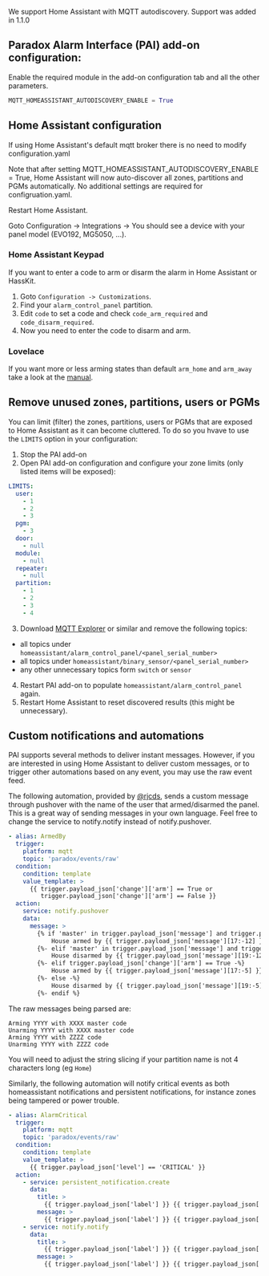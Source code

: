 We support Home Assistant with MQTT autodiscovery.
Support was added in 1.1.0

## Paradox Alarm Interface (PAI) add-on configuration:
Enable the required module in the add-on configuration tab and all the other parameters.
```python
MQTT_HOMEASSISTANT_AUTODISCOVERY_ENABLE = True
```

## Home Assistant configuration
If using Home Assistant's default mqtt broker there is no need to modify configuration.yaml

Note that after setting MQTT_HOMEASSISTANT_AUTODISCOVERY_ENABLE = True, Home Assistant will now auto-discover all zones, partitions and PGMs automatically. No additional settings are required for configruation.yaml. 

Restart Home Assistant.

Goto Configuration -> Integrations -> You should see a device with your panel model (EVO192, MG5050, ...).

### Home Assistant Keypad
If you want to enter a code to arm or disarm the alarm in Home Assistant or HassKit.

1. Goto `Configuration -> Customizations`.
2. Find your `alarm_control_panel` partition.
3. Edit `code` to set a code and check `code_arm_required` and `code_disarm_required`.
4. Now you need to enter the code to disarm and arm.

### Lovelace

If you want more or less arming states than default `arm_home` and `arm_away` take a look at the [manual](https://www.home-assistant.io/lovelace/alarm-panel/).

## Remove unused zones, partitions, users or PGMs
You can limit (filter) the zones, partitions, users or PGMs that are exposed to Home Assistant as it can become cluttered. To do so you hvave to use the `LIMITS` option in your configuration:

1. Stop the PAI add-on
2. Open PAI add-on configuration and configure your zone limits (only listed items will be exposed):
```yaml
LIMITS:
  user:
    - 1
    - 2
    - 3
  pgm:
    - 3
  door:
    - null
  module:
    - null
  repeater:
    - null
  partition:
    - 1
    - 2
    - 3
    - 4
```

3. Download [MQTT Explorer](http://mqtt-explorer.com/) or similar and remove the following topics:
  - all topics under `homeassistant/alarm_control_panel/<panel_serial_number>` 
  - all topics under `homeassistant/binary_sensor/<panel_serial_number>`
  - any other unnecessary topics form `switch` or `sensor`

4. Restart PAI add-on to populate `homeassistant/alarm_control_panel` again.
5. Restart Home Assistant to reset discovered results (this might be unnecessary).

## Custom notifications and automations

PAI supports several methods to deliver instant messages. However, if you are interested in using Home Assistant to deliver custom messages, or to trigger other automations based on any event, you may use the raw event feed.

The following automation, provided by [@rjcds](https://github.com/rjcds), sends a custom message through pushover with the name of the user that armed/disarmed the panel. This is a great way of sending messages in your own language. Feel free to change the service to notify.notify instead of notify.pushover.


```yaml
- alias: ArmedBy
  trigger:
    platform: mqtt
    topic: 'paradox/events/raw'
  condition:
    condition: template
    value_template: >
      {{ trigger.payload_json['change']['arm'] == True or
         trigger.payload_json['change']['arm'] == False }}
  action:
    service: notify.pushover
    data:
      message: >
        {% if 'master' in trigger.payload_json['message'] and trigger.payload_json['change']['arm'] == True -%}
            House armed by {{ trigger.payload_json['message'][17:-12] }}
        {%- elif 'master' in trigger.payload_json['message'] and trigger.payload_json['change']['arm'] == False -%}
            House disarmed by {{ trigger.payload_json['message'][19:-12] }}
        {%- elif trigger.payload_json['change']['arm'] == True -%}
            House armed by {{ trigger.payload_json['message'][17:-5] }}
        {%- else -%}
            House disarmed by {{ trigger.payload_json['message'][19:-5] }}
        {%- endif %}

```

The raw messages being parsed are:
```
Arming YYYY with XXXX master code
Unarming YYYY with XXXX master code
Arming YYYY with ZZZZ code
Unarming YYYY with ZZZZ code
```

You will need to adjust the string slicing if your partition name is not 4 characters long (eg `Home`) 



Similarly, the following automation will notify critical events as both homeassistant notifications and persistent notifications, for instance zones being tampered or power trouble.

```yaml
- alias: AlarmCritical
  trigger:
    platform: mqtt
    topic: 'paradox/events/raw'
  condition:
    condition: template
    value_template: >
      {{ trigger.payload_json['level'] == 'CRITICAL' }}
  action:
    - service: persistent_notification.create
      data:
        title: >
          {{ trigger.payload_json['label'] }} {{ trigger.payload_json['message'] }}
        message: >
          {{ trigger.payload_json['label'] }} {{ trigger.payload_json['message'] }} {{ trigger.payload_json['key'] }}
    - service: notify.notify
      data:
        title: >
          {{ trigger.payload_json['label'] }} {{ trigger.payload_json['message'] }}
        message: >
          {{ trigger.payload_json['label'] }} {{ trigger.payload_json['message'] }} {{ trigger.payload_json['key'] }}  
```